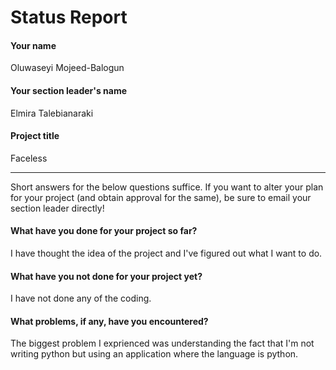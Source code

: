 # Status Report

#### Your name

Oluwaseyi Mojeed-Balogun

#### Your section leader's name

Elmira Talebianaraki

#### Project title

Faceless

***

Short answers for the below questions suffice. If you want to alter your plan for your project (and obtain approval for the same), be sure to email your section leader directly!

#### What have you done for your project so far?

I have thought the idea of the project and I've figured out what I want to do.

#### What have you not done for your project yet?

I have not done any of the coding.

#### What problems, if any, have you encountered?

The biggest problem I exprienced was understanding the fact that I'm not writing python but using an application where the language is python.
